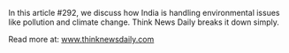 In this article #292, we discuss how India is handling environmental issues like pollution and climate change. Think News Daily breaks it down simply.

Read more at: www.thinknewsdaily.com